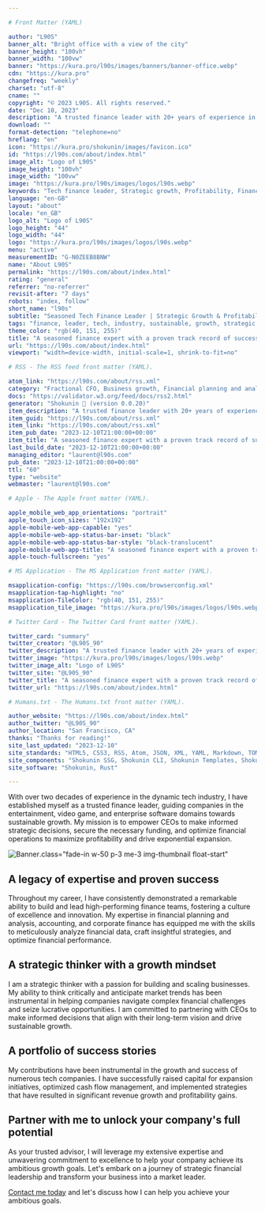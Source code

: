 ```yaml
---

# Front Matter (YAML)

author: "L90S"
banner_alt: "Bright office with a view of the city"
banner_height: "100vh"
banner_width: "100vw"
banner: "https://kura.pro/l90s/images/banners/banner-office.webp"
cdn: "https://kura.pro"
changefreq: "weekly"
charset: "utf-8"
cname: ""
copyright: "© 2023 L90S. All rights reserved."
date: "Dec 10, 2023"
description: "A trusted finance leader with 20+ years of experience in the tech industry, guiding companies to sustainable growth, funding, and optimized financial operations."
download: ""
format-detection: "telephone=no"
hreflang: "en"
icon: "https://kura.pro/shokunin/images/favicon.ico"
id: "https://l90s.com/about/index.html"
image_alt: "Logo of L90S"
image_height: "100vh"
image_width: "100vw"
image: "https://kura.pro/l90s/images/logos/l90s.webp"
keywords: "Tech finance leader, Strategic growth, Profitability, Financial planning analysis, Accounting, Corporate finance, High-performing finance teams, Innovation, Market trends, Growth mindset"
language: "en-GB"
layout: "about"
locale: "en_GB"
logo_alt: "Logo of L90S"
logo_height: "44"
logo_width: "44"
logo: "https://kura.pro/l90s/images/logos/l90s.webp"
menu: "active"
measurementID: "G-N0ZEEB8BNW"
name: "About L90S"
permalink: "https://l90s.com/about/index.html"
rating: "general"
referrer: "no-referrer"
revisit-after: "7 days"
robots: "index, follow"
short_name: "l90s"
subtitle: "Seasoned Tech Finance Leader | Strategic Growth & Profitability"
tags: "finance, leader, tech, industry, sustainable, growth, strategic, decisions, funding, optimized"
theme_color: "rgb(40, 151, 255)"
title: "A seasoned finance expert with a proven track record of success"
url: "https://l90s.com/about/index.html"
viewport: "width=device-width, initial-scale=1, shrink-to-fit=no"

# RSS - The RSS feed front matter (YAML).

atom_link: "https://l90s.com/about/rss.xml"
category: "Fractional CFO, Business growth, Financial planning and analysis, Financial reporting, Operational efficiency"
docs: "https://validator.w3.org/feed/docs/rss2.html"
generator: "Shokunin 🦀 (version 0.0.20)"
item_description: "A trusted finance leader with 20+ years of experience in the tech industry, guiding companies to sustainable growth, funding, and optimized financial operations."
item_guid: "https://l90s.com/about/rss.xml"
item_link: "https://l90s.com/about/rss.xml"
item_pub_date: "2023-12-10T21:00:00+00:00"
item_title: "A seasoned finance expert with a proven track record of success"
last_build_date: "2023-12-10T21:00:00+00:00"
managing_editor: "laurent@l90s.com"
pub_date: "2023-12-10T21:00:00+00:00"
ttl: "60"
type: "website"
webmaster: "laurent@l90s.com"

# Apple - The Apple front matter (YAML).

apple_mobile_web_app_orientations: "portrait"
apple_touch_icon_sizes: "192x192"
apple-mobile-web-app-capable: "yes"
apple-mobile-web-app-status-bar-inset: "black"
apple-mobile-web-app-status-bar-style: "black-translucent"
apple-mobile-web-app-title: "A seasoned finance expert with a proven track record of success"
apple-touch-fullscreen: "yes"

# MS Application - The MS Application front matter (YAML).

msapplication-config: "https://l90s.com/browserconfig.xml"
msapplication-tap-highlight: "no"
msapplication-TileColor: "rgb(40, 151, 255)"
msapplication_tile_image: "https://kura.pro/l90s/images/logos/l90s.webp"

# Twitter Card - The Twitter Card front matter (YAML).

twitter_card: "summary"
twitter_creator: "@L90S_90"
twitter_description: "A trusted finance leader with 20+ years of experience in the tech industry, guiding companies to sustainable growth, funding, and optimized financial operations."
twitter_image: "https://kura.pro/l90s/images/logos/l90s.webp"
twitter_image_alt: "Logo of L90S"
twitter_site: "@L90S_90"
twitter_title: "A seasoned finance expert with a proven track record of success"
twitter_url: "https://l90s.com/about/index.html"

# Humans.txt - The Humans.txt front matter (YAML).

author_website: "https://l90s.com/about/index.html"
author_twitter: "@L90S_90"
author_location: "San Francisco, CA"
thanks: "Thanks for reading!"
site_last_updated: "2023-12-10"
site_standards: "HTML5, CSS3, RSS, Atom, JSON, XML, YAML, Markdown, TOML"
site_components: "Shokunin SSG, Shokunin CLI, Shokunin Templates, Shokunin Themes, Kaishi SSG, Kaishi CLI, Kaishi Templates, Kaishi Themes"
site_software: "Shokunin, Rust"

---
```


With over two decades of experience in the dynamic tech industry, I have established myself as a trusted finance leader, guiding companies in the entertainment, video game, and enterprise software domains towards sustainable growth. My mission is to empower CEOs to make informed strategic decisions, secure the necessary funding, and optimize financial operations to maximize profitability and drive exponential expansion.

![Banner][01].class=\"fade-in w-50 p-3 me-3 img-thumbnail float-start\"

## A legacy of expertise and proven success

Throughout my career, I have consistently demonstrated a remarkable ability to build and lead high-performing finance teams, fostering a culture of excellence and innovation. My expertise in financial planning and analysis, accounting, and corporate finance has equipped me with the skills to meticulously analyze financial data, craft insightful strategies, and optimize financial performance.

## A strategic thinker with a growth mindset

I am a strategic thinker with a passion for building and scaling businesses. My ability to think critically and anticipate market trends has been instrumental in helping companies navigate complex financial challenges and seize lucrative opportunities. I am committed to partnering with CEOs to make informed decisions that align with their long-term vision and drive sustainable growth.

## A portfolio of success stories

My contributions have been instrumental in the growth and success of numerous tech companies. I have successfully raised capital for expansion initiatives, optimized cash flow management, and implemented strategies that have resulted in significant revenue growth and profitability gains.

## Partner with me to unlock your company's full potential

As your trusted advisor, I will leverage my extensive expertise and unwavering commitment to excellence to help your company achieve its ambitious growth goals. Let's embark on a journey of strategic financial leadership and transform your business into a market leader.

[Contact me today][00] and let's discuss how I can help you achieve your ambitious goals.

[00]: /contact/index.html "Contact me today"
[01]: https://kura.pro/l90s/images/banners/banner-chart-l90s.webp "A proven track record of success"

